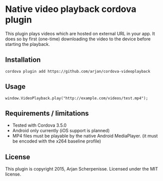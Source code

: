 Native video playback cordova plugin
====================================

This plugin plays videos which are hosted on external URL in your
app. It does so by first (one-time) downloading the video to the
device before starting the playback.

Installation
------------

    cordova plugin add https://github.com/arjan/cordova-videoplayback


Usage
-----

    window.VideoPlayback.play("http://example.com/videos/test.mp4");


Requirements / limitations
--------------------------

 * Tested with Cordova 3.5.0
 * Android only currently (iOS support is planned)
 * MP4 files must be playable by the native Android MediaPlayer. (it must be encoded with the x264 baseline profile)

License
-------

This plugin is copyright 2015, Arjan Scherpenisse. Licensed under the
MIT license.

